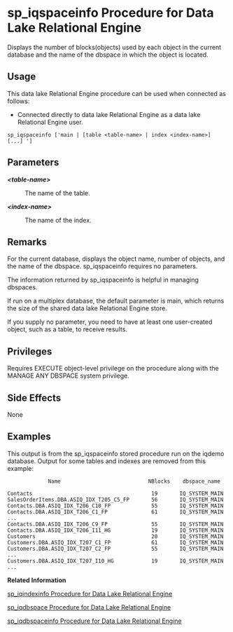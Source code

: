 <!-- loioa5b6d30884f21015b460b72ef2bc8109 -->

# sp\_iqspaceinfo Procedure for Data Lake Relational Engine

Displays the number of blocks\(objects\) used by each object in the current database and the name of the dbspace in which the object is located.



<a name="loioa5b6d30884f21015b460b72ef2bc8109__section_umy_gqn_14b"/>

## Usage

This data lake Relational Engine procedure can be used when connected as follows:

-   Connected directly to data lake Relational Engine as a data lake Relational Engine user.



```
sp_iqspaceinfo ['main | [table <table-name> | index <index-name>] [...] ']
```



<a name="loioa5b6d30884f21015b460b72ef2bc8109__iq_refbb_1759"/>

## Parameters


<dl>
<dt><b>

*<table-name\>*

</b></dt>
<dd>

The name of the table.



</dd><dt><b>

*<index-name\>*

</b></dt>
<dd>

The name of the index.



</dd>
</dl>



<a name="loioa5b6d30884f21015b460b72ef2bc8109__iq_refbb_1761"/>

## Remarks

For the current database, displays the object name, number of objects, and the name of the dbspace. sp\_iqspaceinfo requires no parameters.

The information returned by sp\_iqspaceinfo is helpful in managing dbspaces.

If run on a multiplex database, the default parameter is main, which returns the size of the shared data lake Relational Engine store.

If you supply no parameter, you need to have at least one user-created object, such as a table, to receive results.



<a name="loioa5b6d30884f21015b460b72ef2bc8109__iq_refbb_1760"/>

## Privileges

Requires EXECUTE object-level privilege on the procedure along with the MANAGE ANY DBSPACE system privilege.



## Side Effects

None



<a name="loioa5b6d30884f21015b460b72ef2bc8109__iq_refbb_1762"/>

## Examples

This output is from the sp\_iqspaceinfo stored procedure run on the iqdemo database. Output for some tables and indexes are removed from this example:

```
             Name                            NBlocks    dbspace_name
```

```
Contacts                                      19       IQ_SYSTEM_MAIN 
SalesOrderItems.DBA.ASIQ_IDX_T205_C5_FP       56       IQ_SYSTEM_MAIN 
Contacts.DBA.ASIQ_IDX_T206_C10_FP             55       IQ_SYSTEM_MAIN 
Contacts.DBA.ASIQ_IDX_T206_C1_FP              61       IQ_SYSTEM_MAIN 
...
Contacts.DBA.ASIQ_IDX_T206_C9_FP              55       IQ_SYSTEM_MAIN 
Contacts.DBA.ASIQ_IDX_T206_I11_HG             19       IQ_SYSTEM_MAIN 
Customers                                     20       IQ_SYSTEM_MAIN 
Customers.DBA.ASIQ_IDX_T207_C1_FP             61       IQ_SYSTEM_MAIN 
Customers.DBA.ASIQ_IDX_T207_C2_FP             55       IQ_SYSTEM_MAIN 
...
Customers.DBA.ASIQ_IDX_T207_I10_HG            19       IQ_SYSTEM_MAIN 
...
```

**Related Information**  


[sp\_iqindexinfo Procedure for Data Lake Relational Engine](sp-iqindexinfo-procedure-for-data-lake-relational-engine-a5ac909.md "Displays the number of blocks (objects) used per index per main dbspace for a given object. If the object resides on several dbspaces, sp_iqindexinfo returns the space used in all dbspaces, as shown in the example.")

[sp\_iqdbspace Procedure for Data Lake Relational Engine](sp-iqdbspace-procedure-for-data-lake-relational-engine-a5a34b5.md "Displays detailed information about each data lake Relational Engine dbspace.")

[sp\_iqdbspaceinfo Procedure for Data Lake Relational Engine](sp-iqdbspaceinfo-procedure-for-data-lake-relational-engine-a5a3ca6.md "Displays the size of each object and subobject used in the specified table.")

